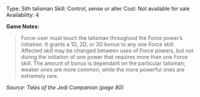 Type: Sith talisman
Skill: Control, sense or alter
Cost: Not available for sale
Availability: 4

**Game Notes:**
> Force-user must touch the talisman throughout the Force power’s initiation. It grants a 1D, 2D, or 3D bonus to any one Force skill. Affected skill may be changed between uses of Force powers, but not during the initiation of one power that requires more than one Force skill. The amount of bonus is dependant on the particular talisman; weaker ones are more common, while the more powerful ones are extremely rare.

*Source: Tales of the Jedi Companion (page 80)*